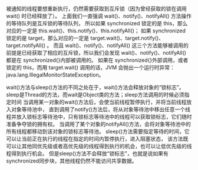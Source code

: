 被通知的线程要想重新执行，仍然需要获取到互斥锁（因为曾经获取的锁在调用 wait() 时已经释放了）。
上面我们一直强调 wait()、notify()、notifyAll() 方法操作的等待队列是互斥锁的等待队列，
所以如果 synchronized 锁定的是 this，那么对应的一定是 this.wait()、this.notify()、this.notifyAll()；
如果 synchronized 锁定的是 target，那么对应的一定是 target.wait()、target.notify()、target.notifyAll() 。
而且 wait()、notify()、notifyAll() 这三个方法能够被调用的前提是已经获取了相应的互斥锁，所以我们会发现 wait()、notify()、notifyAll() 都是在 synchronized{}内部被调用的。
如果在 synchronized{}外部调用，或者锁定的 this，而用 target.wait() 调用的话，JVM 会抛出一个运行时异常：java.lang.IllegalMonitorStateException。

wait()方法与sleep()方法的不同之处在于，wait()方法会释放对象的“锁标志”。
sleep是Thread的方法，而wait是Object类的方法；sleep方法调用的时候必须指定时间
当调用某一对象的wait()方法后，会使当前线程暂停执行，并将当前线程放入对象等待池中，
直到调用了notify()方法后，将从对象等待池中移出任意一个线程并放入锁标志等待池中，只有锁标志等待池中的线程可以获取锁标志，它们随时准备争夺锁的拥有权。
当调用了某个对象的notifyAll()方法，会将对象等待池中的所有线程都移动到该对象的锁标志等待池。
sleep()方法需要指定等待的时间，它可以让当前正在执行的线程在指定的时间内暂停执行，进入阻塞状态，
该方法既可以让其他同优先级或者高优先级的线程得到执行的机会，也可以让低优先级的线程得到执行机会。
但是sleep()方法不会释放“锁标志”，也就是说如果有synchronized同步块，其他线程仍然不能访问共享数据。
